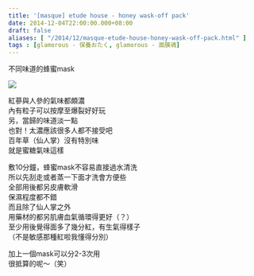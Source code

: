 ```yaml
---
title: '[masque] etude house - honey wask-off pack'
date: 2014-12-04T22:00:00.000+08:00
draft: false
aliases: [ "/2014/12/masque-etude-house-honey-wask-off-pack.html" ]
tags : [glamorous - 保養おたく, glamorous - 面膜魂]
---
```


不同味道的蜂蜜mask  

[![](https://farm6.staticflickr.com/5479/11151170535_8ac29e8f3b_z.jpg)](https://farm6.staticflickr.com/5479/11151170535_8ac29e8f3b_z.jpg)

紅蔘與人參的氣味都頗濃  
內有粒子可以按摩至爆裂好好玩  
另，當歸的味道淡一點  
也對！太濃應該很多人都不接受吧  
百年草（仙人掌）沒有特別味  
就是蜜糖氣味這樣  
  
敷10分鐘，蜂蜜mask不容易直接過水清洗  
所以先刮走或者蒸一下面才洗會方便些  
全部用後都另皮膚軟滑  
保濕程度都不錯  
而且除了仙人掌之外  
用藥材的都另肌膚血氣循環得更好（？）  
至少用後覺得面多了幾分紅，有生氣得樣子  
（不是敏感那種紅啦我懂得分別）  
  
加上一個mask可以分2-3次用  
很抵算的呢～（笑）